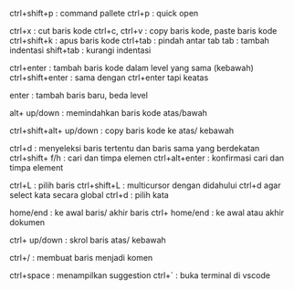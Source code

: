 ctrl+shift+p             : command pallete
ctrl+p                   : quick open


ctrl+x                   : cut baris kode
ctrl+c, ctrl+v           : copy baris kode, paste baris kode
ctrl+shift+k             : apus baris kode
ctrl+tab                 : pindah antar tab
tab                      : tambah indentasi
shift+tab                : kurangi indentasi

ctrl+enter               : tambah baris kode dalam level yang sama (kebawah)
ctrl+shift+enter         : sama dengan ctrl+enter tapi keatas

enter                    : tambah baris baru, beda level

alt+ up/down             : memindahkan baris kode atas/bawah

ctrl+shift+alt+ up/down  : copy baris kode ke atas/ kebawah

ctrl+d                   : menyeleksi baris tertentu dan baris sama yang berdekatan
ctrl+shift+ f/h          : cari dan timpa elemen
ctrl+alt+enter           : konfirmasi cari dan timpa element

ctrl+L                   : pilih baris
ctrl+shift+L             : multicursor dengan didahului ctrl+d agar select kata secara global
ctrl+d                   : pilih kata

home/end                 : ke awal baris/ akhir baris
ctrl+ home/end           : ke awal atau akhir dokumen

ctrl+ up/down            : skrol baris atas/ kebawah

ctrl+/                   : membuat baris menjadi komen

ctrl+space               : menampilkan suggestion
ctrl+`                   : buka terminal di vscode
